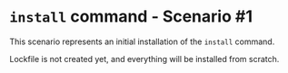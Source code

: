 # `install` command - Scenario #1

This scenario represents an initial installation of the `install` command.

Lockfile is not created yet, and everything will be installed from scratch.
